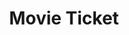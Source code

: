 ---
templateKey: blog-post
featuredpost: false
featuredimage: /assets/Movie_Ticket.png
title: Movie Ticket
description: Special
testfield: 1618
---